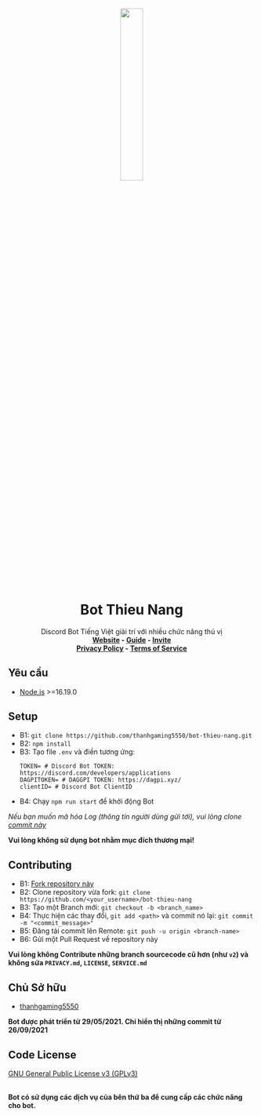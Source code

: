 <h3 align="center">
<img height=30% width=30% src="https://user-images.githubusercontent.com/62001770/210061220-b0fe32ab-9cc0-4f2d-92a7-4dec31c25cf1.png"></img>
</h3>
<h1 align="center">Bot Thieu Nang</h1>
<p align="center">Discord Bot Tiếng Việt giải trí với nhiều chức năng thú vị
<br>
<b><a href="https://botthieunang.blogspot.com/">Website</a> - <a href="https://thanhgaming5550.gitbook.io/bot-thieu-nang-guide/">Guide</a> - <a href="https://top.gg/bot/848103224854315018/invite">Invite</a></b>
<br>
<b><a href="https://github.com/thanhgaming5550/bot-thieu-nang/blob/v3/PRIVACY.md">Privacy Policy</a> - <a href="https://github.com/thanhgaming5550/bot-thieu-nang/blob/v3/SERVICE.md">Terms of Service</a></b>
</p>

## Yêu cầu
- <a href="https://nodejs.dev/en/download/">Node.js</a> >=16.19.0
## Setup
- B1: ```git clone https://github.com/thanhgaming5550/bot-thieu-nang.git ```
- B2: ```npm install```
- B3: Tạo file `.env` và điền tương ứng: 
    ```env
    TOKEN= # Discord Bot TOKEN: https://discord.com/developers/applications
    DAGPITOKEN= # DAGGPI TOKEN: https://dagpi.xyz/
    clientID= # Discord Bot ClientID
    ```
- B4: Chạy `npm run start` để khởi động Bot

*Nếu bạn muốn mã hóa Log (thông tin người dùng gửi tới), vui lòng clone [commit này](https://github.com/thanhgaming5550/bot-thieu-nang/commit/2537a7db395d4bff6a75644a73ca7a2ba17f5f8c)*

**Vui lòng không sử dụng bot nhằm mục đích thương mại!**

## Contributing
- B1: [Fork repository này](https://github.com/thanhgaming5550/bot-thieu-nang/fork)
- B2: Clone repository vừa fork: `git clone https://github.com/<your_username>/bot-thieu-nang`
- B3: Tạo một Branch mới: `git checkout -b <branch_name>`
- B4: Thực hiện các thay đổi, `git add <path>` và commit nó lại: `git commit -m "<commit_message>"`
- B5: Đăng tải commit lên Remote: `git push -u origin <branch-name>`
- B6: Gửi một Pull Request về repository này

**Vui lòng không Contribute những branch sourcecode cũ hơn (như `v2`) và không sửa `PRIVACY.md`, `LICENSE`, `SERVICE.md`**
## Chủ Sở hữu
- [thanhgaming5550](https://github.com/thanhgaming5550)

**Bot được phát triển từ 29/05/2021. Chỉ hiển thị những commit từ 26/09/2021**

## Code License
[GNU General Public License v3 (GPLv3)](https://github.com/thanhgaming5550/bot-thieu-nang/blob/v3/LICENSE)
<br><br>

**Bot có sử dụng các dịch vụ của bên thứ ba để cung cấp các chức năng cho bot.**